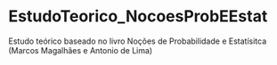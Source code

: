 # EstudoTeorico_NocoesProbEEstat
Estudo teórico baseado no livro Noções de Probabilidade e Estatísitca (Marcos Magalhães e Antonio de Lima)
